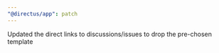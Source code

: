 ```yaml
---
"@directus/app": patch
---
```


Updated the direct links to discussions/issues to drop the pre-chosen template
